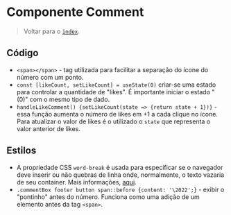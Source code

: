 # Componente Comment

> Voltar para o [`index`](../index.md).

## Código

- `<span></span>` - tag utilizada para facilitar a separação do ícone do número com um ponto.
- `const [likeCount, setLikeCount] = useState(0)` criar-se uma estado para controlar a quantidade de "likes". É importante iniciar o estado "(0)" com o mesmo tipo de dado.
- `handleLikeComment() {setLikeCount(state => {return state + 1})}` - essa função aumenta o número de likes em +1 a cada clique no ícone. Para atualizar o valor de likes é o utilizado o `state` que representa o valor anterior de likes.

## Estilos

- A propriedade CSS `word-break` é usada para especificar se o navegador deve inserir ou não quebras de linha onde, normalmente, o texto vazaria de seu container. Mais informações, [aqui](https://developer.mozilla.org/pt-BR/docs/Web/CSS/word-break).
- `.commentBox footer button span::before {content: '\2022';}` - exibir o "pontinho" antes do número. Funciona como uma adição de um elemento antes da tag `<span>`.
